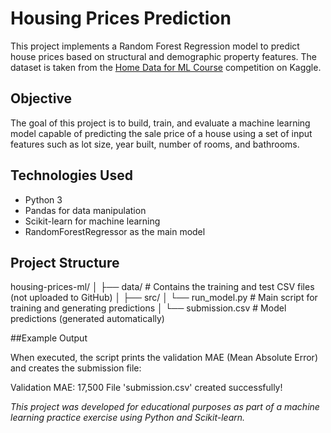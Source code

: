 # Housing Prices Prediction

This project implements a Random Forest Regression model to predict house prices based on structural and demographic property features. The dataset is taken from the [Home Data for ML Course](https://www.kaggle.com/competitions/home-data-for-ml-course) competition on Kaggle.

## Objective

The goal of this project is to build, train, and evaluate a machine learning model capable of predicting the sale price of a house using a set of input features such as lot size, year built, number of rooms, and bathrooms.

## Technologies Used

- Python 3
- Pandas for data manipulation
- Scikit-learn for machine learning
- RandomForestRegressor as the main model

## Project Structure

housing-prices-ml/
│
├── data/ # Contains the training and test CSV files (not uploaded to GitHub)
│
├── src/
│ └── run_model.py # Main script for training and generating predictions
│
└── submission.csv # Model predictions (generated automatically)

##Example Output

When executed, the script prints the validation MAE (Mean Absolute Error) and creates the submission file:

Validation MAE: 17,500
File 'submission.csv' created successfully!

_This project was developed for educational purposes as part of a machine learning practice exercise using Python and Scikit-learn._
